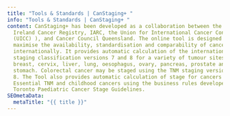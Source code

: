 ```yaml
---
title: "Tools & Standards | CanStaging+ "
info: "Tools & Standards | CanStaging+ "
content: CanStaging+ has been developed as a collaboration between the Northern
  Ireland Cancer Registry, IARC, the Union for International Cancer Control
  (UICC) ), and Cancer Council Queensland. The online tool is designed to help
  maximise the availability, standardisation and comparability of cancer staging
  internationally. It provides automatic calculation of the international TNM
  staging classification versions 7 and 8 for a variety of tumour sites –
  breast, cervix, liver, lung, oesophagus, ovary, pancreas, prostate and
  stomach. Colorectal cancer may be staged using the TNM staging versions 5 and
  8. The Tool also provides automatic calculation of stage for cancers based on
  Essential TNM and childhood cancers using the business rules developed for the
  Toronto Paediatric Cancer Stage Guidelines.
SEOmetaData:
  metaTitle: "{{ title }}"
---
```

